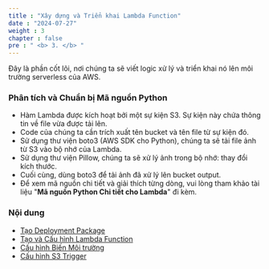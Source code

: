 ```yaml
---
title : "Xây dựng và Triển khai Lambda Function"
date : "2024-07-27" 
weight : 3 
chapter : false
pre : " <b> 3. </b> "
---
```


Đây là phần cốt lõi, nơi chúng ta sẽ viết logic xử lý và triển khai nó lên môi trường serverless của AWS.

### Phân tích và Chuẩn bị Mã nguồn Python
* Hàm Lambda được kích hoạt bởi một sự kiện S3. Sự kiện này chứa thông tin về file vừa được tải lên.
* Code của chúng ta cần trích xuất tên bucket và tên file từ sự kiện đó.
* Sử dụng thư viện boto3 (AWS SDK cho Python), chúng ta sẽ tải file ảnh từ S3 vào bộ nhớ của Lambda.
* Sử dụng thư viện Pillow, chúng ta sẽ xử lý ảnh trong bộ nhớ: thay đổi kích thước.
* Cuối cùng, dùng boto3 để tải ảnh đã xử lý lên bucket output.
* Để xem mã nguồn chi tiết và giải thích từng dòng, vui lòng tham khảo tài liệu "**Mã nguồn Python Chi tiết cho Lambda**" đi kèm.

### Nội dung
- [Tạo Deployment Package](3.1-createdeployment)
- [Tạo và Cấu hình Lambda Function](3.2-createlambdafunction)
- [Cấu hình Biến Môi trường](3.3-environmentvariables)
- [Cấu hình S3 Trigger](3.4-S3trigger)